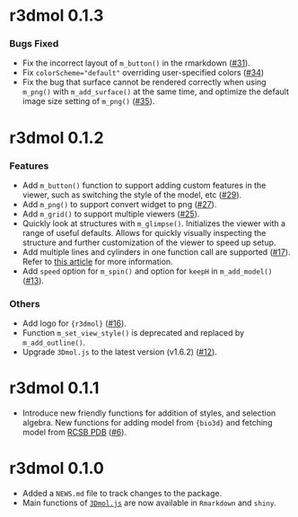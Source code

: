 # r3dmol 0.1.3

### Bugs Fixed

* Fix the incorrect layout of `m_button()` in the rmarkdown ([#31](https://github.com/swsoyee/r3dmol/pull/31)).
* Fix `colorScheme="default"` overriding user-specified colors ([#34](https://github.com/swsoyee/r3dmol/pull/34))
* Fix the bug that surface cannot be rendered correctly when using `m_png()`
with `m_add_surface()` at the same time, and optimize the default image size 
setting of `m_png()` ([#35](https://github.com/swsoyee/r3dmol/issues/35)).

# r3dmol 0.1.2

### Features

* Add `m_button()` function to support adding custom features in the viewer, 
such as switching the style of the model, etc ([#29](https://github.com/swsoyee/r3dmol/pull/29)).
* Add `m_png()` to support convert widget to png ([#27](https://github.com/swsoyee/r3dmol/pull/27)).
* Add `m_grid()` to support multiple viewers ([#25](https://github.com/swsoyee/r3dmol/pull/25)).
* Quickly look at structures with `m_glimpse()`. Initializes the viewer with 
a range of useful defaults. Allows for quickly visually inspecting the structure
and further customization of the viewer to speed up setup.
* Add multiple lines and cylinders in one function call are supported ([#17](https://github.com/swsoyee/r3dmol/pull/17)). Refer to [this article](https://swsoyee.github.io/r3dmol/articles/multi-selections.html) for 
more information.
* Add `speed` option for `m_spin()` and option for `keepH` in `m_add_model()` ([#13](https://github.com/swsoyee/r3dmol/pull/13)).

### Others

* Add logo for `{r3dmol}` ([#16](https://github.com/swsoyee/r3dmol/pull/16)).
* Function `m_set_view_style()` is deprecated and replaced by `m_add_outline()`.
* Upgrade `3Dmol.js` to the latest version (v1.6.2) ([#12](https://github.com/swsoyee/r3dmol/pull/12)).

# r3dmol 0.1.1

* Introduce new friendly functions for addition of styles, and selection algebra. New functions for adding model from `{bio3d}` and fetching model from [RCSB PDB](https://www.rcsb.org/) ([#6](https://github.com/swsoyee/r3dmol/pull/6)).

# r3dmol 0.1.0

* Added a `NEWS.md` file to track changes to the package.
* Main functions of [`3Dmol.js`](http://3dmol.csb.pitt.edu/doc/$3Dmol.GLViewer.html) are now available in `Rmarkdown` and `shiny`.
